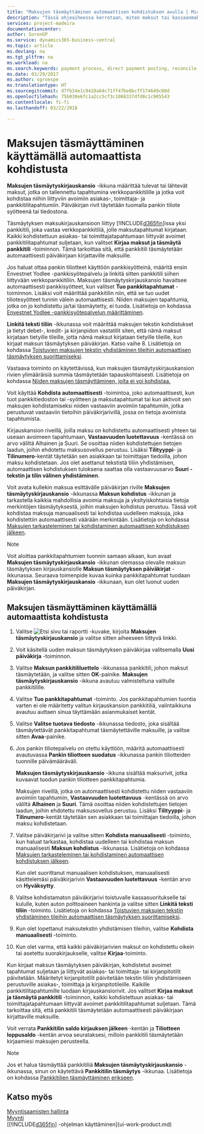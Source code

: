 ```yaml
---
title: "Maksujen täsmäyttäminen automaattisen kohdistuksen avulla | Microsoft Docs"
description: "Tässä ohjeaiheessa kerrotaan, miten maksut tai kassaanmaksut voidaan kohdistaa automaattisella kohdistustoiminnolla liittyviin avoimiin tapahtumiin ja maksut täsmäyttää."
services: project-madeira
documentationcenter: 
author: SorenGP
ms.service: dynamics365-business-central
ms.topic: article
ms.devlang: na
ms.tgt_pltfrm: na
ms.workload: na
ms.search.keywords: payment process, direct payment posting, reconcile payment, expenses, cash receipts
ms.date: 03/29/2017
ms.author: sgroespe
ms.translationtype: HT
ms.sourcegitcommit: d7fb34e1c9428a64c71ff47be8bcff174649c00d
ms.openlocfilehash: 75b030e6fc1a2cc5cf3c1068337dfd8c1c905543
ms.contentlocale: fi-fi
ms.lasthandoff: 03/22/2018

---
```

# <a name="reconcile-payments-using-automatic-application"></a>Maksujen täsmäyttäminen käyttämällä automaattista kohdistusta
**Maksujen täsmäytyskirjauskansio** -ikkuna määrittää tulevat tai lähtevät maksut, jotka on tallennettu tapahtumina verkkopankkitilille ja jotka voit kohdistaa niihin liittyviin avoimiin asiakas-, toimittaja- ja pankkitilitapahtumiin. Päiväkirjan rivit täytetään tuomalla pankin tiliote syötteenä tai tiedostona.

Täsmäytyksen maksukirjauskansioon liittyy [!INCLUDE[d365fin](includes/d365fin_md.md)]issa yksi pankkitili, joka vastaa verkkopankkitiliä, jolle maksutapahtumat kirjataan. Kaikki kohdistettuun asiakas- tai toimittajatapahtumaan liittyvät avoimet pankkitilitapahtumat suljetaan, kun valitset **Kirjaa maksut ja täsmäytä pankkitili** -toiminnon. Tämä tarkoittaa sitä, että pankkitili täsmäytetään automaattisesti päiväkirjaan kirjattaville maksuille.

Jos haluat ottaa pankin tiliotteet käyttöön pankkisyötteinä, määritä ensin Envestnet Yodlee -pankkisyötepalvelu ja linkitä sitten pankkitili siihen liittyvään verkkopankkitiliin. Maksujen täsmäytyskirjauskansio havaitsee automaattisesti pankkisyötteet, kun valitset **Tuo pankkitapahtumat** -toiminnon. Lisäksi voit määrittää pankkitilin niin, että se tuo uudet tiliotesyötteet tunnin välein automaattisesti. Niiden maksujen tapahtumia, jotka on jo kohdistettu ja/tai täsmäytetty, ei tuoda. Lisätietoja on kohdassa [Envestnet Yodlee -pankkisyötepalvelun määrittäminen](bank-how-setup-bank-statement-service.md).

**Linkitä teksti tiliin** -ikkunassa voit määrittää maksujen tekstin kohdistukset ja tietyt debet-, kredit- ja kirjanpidon vastatilit siten, että nämä maksut kirjataan tietyille tileille, jotta nämä maksut kirjataan tietyille tileille, kun kirjaat maksun täsmäytyksen päiväkirjan. Katso vaihe 8. Lisätietoja on kohdassa [Toistuvien maksujen tekstin yhdistäminen tileihin automaattisen täsmäytyksen suorittamiseksi](receivables-how-map-text-recurring-payments-accounts-auto-reconcilliation.md).

Vastaava toiminto on käytettävissä, kun maksujen täsmäytyskirjauskansion rivien ylimääräisiä summia täsmäytetään tapauskohtaisesti. Lisätietoja on kohdassa [Niiden maksujen täsmäyttäminen, joita ei voi kohdistaa.](receivables-how-reconcile-payments-cannot-apply-auto.md)

Voit käyttää **Kohdista automaattisesti** -toimintoa, joko automaattisesti, kun tuot pankkitiedoston tai -syötteen ja maksutapahtumat tai kun aktivoit sen maksujen kohdistamiseksi niiden vastaaviin avoimiin tapahtumiin, jotka perustuvat vastaaviin tietoihin päiväkirjarivillä, jossa on tietoja avoimista tapahtumista.

Kirjauskansion riveillä, joilla maksu on kohdistettu automaattisesti yhteen tai useaan avoimeen tapahtumaan, **Vastaavuuden luotettavuus** -kentässä on arvo väliltä Alhainen ja Suuri. Se osoittaa niiden kohdistettujen tietojen laadun, joihin ehdotettu maksusovellus perustuu. Lisäksi **Tilityyppi**- ja **Tilinumero**-kentät täytetään sen asiakkaan tai toimittajan tiedoilla, johon maksu kohdistetaan. Jos olet asettanut tekstistä tiliin yhdistämisen, automaattisen kohdistuksen tuloksena saattaa olla vastaavuusarvo **Suuri - tekstin ja tilin välinen yhdistäminen**.

Voit avata kullekin maksua esittävälle päiväkirjan riville **Maksujen täsmäytyskirjauskansio** -ikkunassa **Maksun kohdistus** -ikkunan ja tarkastella kaikkia mahdollisia avoimia maksuja ja yksityiskohtaisia tietoja merkintöjen täsmäytyksestä, joihin maksujen kohdistus perustuu. Tässä voit kohdistaa maksuja manuaalisesti tai kohdistaa uudelleen maksuja, joka kohdistettiin automaattisesti väärään merkintään. Lisätietoja on kohdassa [Maksujen tarkasteleminen tai kohdistaminen automaattisen kohdistuksen jälkeen](receivables-how-review-apply-payments-auto-application.md).

> [!NOTE]  
>   Voit aloittaa pankkitapahtumien tuonnin samaan aikaan, kun avaat **Maksujen täsmäytyskirjauskansio** -ikkunan olemassa olevalle maksun täsmäytyksen kirjauskansiolle **Maksun täsmäytyksen päiväkirjat** -ikkunassa. Seuraava toimenpide kuvaa kuinka pankkitapahtumat tuodaan **Maksujen täsmäytyskirjauskansio** -ikkunaan, kun olet luonut uuden päiväkirjan.

## <a name="to-reconcile-payments-using-automatic-application"></a>Maksujen täsmäyttäminen käyttämällä automaattista kohdistusta
1. Valitse ![Etsi sivu tai raportti](media/ui-search/search_small.png "Etsi sivu tai raportti -kuvake") -kuvake, kirjoita **Maksujen täsmäytyskirjauskansio** ja valitse sitten aiheeseen liittyvä linkki.
2. Voit käsitellä uuden maksun täsmäytyksen päiväkirjaa valitsemalla **Uusi päiväkirja** -toiminnon.
3. Valitse **Maksun pankkitililuettelo** -ikkunassa pankkitili, johon maksut täsmäytetään, ja valitse sitten **OK**-painike.
   **Maksujen täsmäytyskirjauskansio** -ikkuna avautuu valmisteltuna valitulle pankkitilille.
4. Valitse **Tuo pankkitapahtumat** -toiminto.
   Jos pankkitapahtumien tuontia varten ei ole määritetty valitun kirjauskansion pankkitiliä, valintaikkuna avautuu auttaen sinua täyttämään asianmukaiset kentät.
5. Valitse **Valitse tuotava tiedosto** -ikkunassa tiedosto, joka sisältää täsmäytettävät pankkitapahtumat täsmäytettäville maksuille, ja valitse sitten **Avaa**-painike.  
6. Jos pankin tiliotepalvelu on otettu käyttöön, määritä automaattisesti avautuvassa **Pankin tiliotteen suodatus** -ikkunassa pankin tiliotteiden tuonnille päivämääräväli.

    **Maksujen täsmäytyskirjauskansio** -ikkuna sisältää maksurivit, jotka kuvaavat tuodun pankin tiliotteen pankkitapahtumia.

    Maksujen riveillä, jotka on automaattisesti kohdistettu niiden vastaaviin avoimiin tapahtumiin, **Vastaavuuden luotettavuus** -kentässä on arvo väliltä **Alhainen** ja **Suuri**. Tämä osoittaa niiden kohdistettujen tietojen laadun, joihin ehdotettu maksusovellus perustuu. Lisäksi **Tilityyppi**- ja **Tilinumero**-kentät täytetään sen asiakkaan tai toimittajan tiedoilla, johon maksu kohdistetaan.
7. Valitse päiväkirjarivi ja valitse sitten **Kohdista manuaalisesti** -toiminto, kun haluat tarkastaa, kohdistaa uudelleen tai kohdistaa maksun manuaalisesti **Maksun kohdistus** -ikkunassa. Lisätietoja on kohdassa [Maksujen tarkasteleminen tai kohdistaminen automaattisen kohdistuksen jälkeen](receivables-how-review-apply-payments-auto-application.md).

    Kun olet suorittanut manuaalisen kohdistuksen, manuaalisesti käsittelemäsi päiväkirjarivin **Vastaavuuden luotettavuus** -kentän arvo on **Hyväksytty**.
8. Valitse kohdistamaton päiväkirjarivi toistuvalle kassasuoritukselle tai kululle, kuten auton polttoaineen hankinta ja valitse sitten **Linkitä teksti tiliin** -toiminto. Lisätietoja on kohdassa [Toistuvien maksujen tekstin yhdistäminen tileihin automaattisen täsmäytyksen suorittamiseksi](receivables-how-map-text-recurring-payments-accounts-auto-reconcilliation.md).
9. Kun olet lopettanut maksutekstin yhdistämisen tileihin, valitse **Kohdista manuaalisesti** -toiminto.
10. Kun olet varma, että kaikki päiväkirjarivien maksut on kohdistettu oikein tai asetettu suorakirjaukselle, valitse **Kirjaa**-toiminto.

Kun kirjaat maksun täsmäytyksen päiväkirjan, kohdistetut avoimet tapahtumat suljetaan ja liittyvät asiakas- tai toimittaja- tai kirjanpitotilit päivitetään. Määritetyt kirjanpitotilit päivitetään tekstin tiliin yhdistämiseen perustuville asiakas-, toimittaja ja kirjanpitotileille. Kaikille pankkitilitapahtumille luodaan kirjauskansiorivit. Jos valitset **Kirjaa maksut ja täsmäytä pankkitili** -toiminnon, kaikki kohdistettuun asiakas- tai toimittajatapahtumaan liittyvät avoimet pankkitilitapahtumat suljetaan. Tämä tarkoittaa sitä, että pankkitili täsmäytetään automaattisesti päiväkirjaan kirjattaville maksuille.

Voit verrata **Pankkitilin saldo kirjauksen jälkeen** -kentän ja **Tiliotteen loppusaldo** -kentän arvoa seurataksesi, milloin pankkitili täsmäytetään kirjaamiesi maksujen perusteella.

> [!NOTE]  
>   Jos et halua täsmäyttää pankkitiliä **Maksujen täsmäytyskirjauskansio** -ikkunassa, sinun on käytettävä **Pankkitilin täsmäytys** -ikkunaa. Lisätietoja on kohdassa [Pankkitilien täsmäyttäminen erikseen](bank-how-reconcile-bank-accounts-separately.md).

## <a name="see-also"></a>Katso myös
[Myyntisaamisten hallinta](receivables-manage-receivables.md)  
[Myynti](sales-manage-sales.md)  
[[!INCLUDE[d365fin](includes/d365fin_md.md)] -ohjelman käyttäminen](ui-work-product.md)

